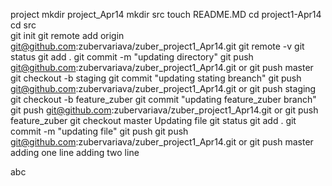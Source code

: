 project
    mkdir project_Apr14
    mkdir src
        touch README.MD
    cd project1-Apr14\
    cd src\
    git init
    git remote add origin git@github.com:zubervariava/zuber_project1_Apr14.git
    git remote -v
    git status
    git add .
    git commit -m "updating directory"
    git push git@github.com:zubervariava/zuber_project1_Apr14.git or git push master
    git checkout -b staging
    git commit "updating stating breanch"
    git push git@github.com:zubervariava/zuber_project1_Apr14.git or git push staging
    git checkout -b feature_zuber
    git commit "updating feature_zuber branch"
    git push git@github.com:zubervariava/zuber_project1_Apr14.git or git push feature_zuber
    git checkout master
Updating file
    git status
    git add .
    git commit -m "updating file"
    git push 
    git push git@github.com:zubervariava/zuber_project1_Apr14.git or git push master
    adding one line
    adding two line



abc
